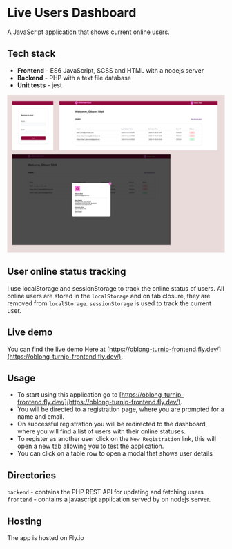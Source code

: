 # Live Users Dashboard

A JavaScript application that shows current online users.

## Tech stack

- **Frontend** - ES6 JavaScript, SCSS and HTML with a nodejs server
- **Backend** - PHP with a text file database
- **Unit tests** - jest

![Screenshot](./screenshots.png "Screenshot")

## User online status tracking

I use localStorage and sessionStorage to track the online status of users.
All online users are stored in the `localStorage` and on tab closure, they are removed from `localStorage`.
`sessionStorage` is used to track the current user.

## Live demo

You can find the live demo Here at [https://oblong-turnip-frontend.fly.dev/](https://oblong-turnip-frontend.fly.dev/).

## Usage

- To start using this application go to [https://oblong-turnip-frontend.fly.dev/](https://oblong-turnip-frontend.fly.dev/).
- You will be directed to a registration page, where you are prompted for a name and email.
- On successful registration you will be redirected to the dashboard, where you will find a list of users with their online statuses.
- To register as another user click on the `New Registration` link, this will open a new tab allowing you to test the application.
- You can click on a table row to open a modal that shows user details

## Directories

`backend` - contains the PHP REST API for updating and fetching users
`frontend` - contains a javascript application served by on nodejs server.

## Hosting

The app is hosted on Fly.io
